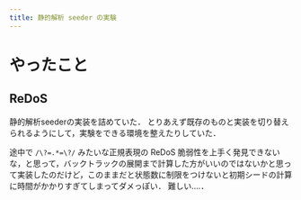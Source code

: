```yaml
---
title: 静的解析 seeder の実験
---
```


# やったこと

## ReDoS

静的解析seederの実装を詰めていた．
とりあえず既存のものと実装を切り替えられるようにして，実験をできる環境を整えたりしていた．

途中で `/\?=.*=\?/` みたいな正規表現の ReDoS 脆弱性を上手く発見できないな，と思って，バックトラックの展開まで計算した方がいいのではないかと思って実装したのだけど，このままだと状態数に制限をつけないと初期シードの計算に時間がかかりすぎてしまってダメっぽい．
難しい‥‥．
